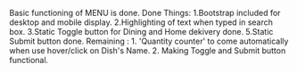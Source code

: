 Basic functioning of MENU is done.
Done Things: 1.Bootstrap included for desktop and mobile display.
             2.Highlighting of text when typed in search box.
             3.Static Toggle button for Dining and Home dekivery done.
             5.Static Submit button done.
Remaining : 1. 'Quantity counter' to come automatically when use hover/click on Dish's Name.
            2. Making Toggle and Submit button functional.